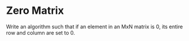 # Zero Matrix

Write an algorithm such that if an element in an MxN matrix is 0, its entire row and column are set to 0.
